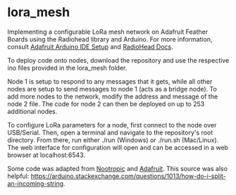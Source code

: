 # lora_mesh
Implementing a configurable LoRa mesh network on Adafruit Feather Boards using the Radiohead library and Arduino. For more information, consult [Adafruit Arduino IDE Setup](https://learn.adafruit.com/adafruit-feather-m0-basic-proto/setup) and [RadioHead Docs](http://www.airspayce.com/mikem/arduino/RadioHead/index.html).

To deploy code onto nodes, download the repository and use the respective ino files provided in the lora_mesh folder.

Node 1 is setup to respond to any messages that it gets, while all other nodes are setup to send messages to node 1 (acts as a bridge node). To add more nodes to the network, modify the address and message of the node 2 file. The code for node 2 can then be deployed on up to 253 additional nodes.

To configure LoRa parameters for a node, first connect to the node over USB/Serial. Then, open a terminal and navigate to the repository's root directory. From there, run either ./run (Windows) or ./run.sh (Mac/Linux). The web interface for configuration will open and can be accessed in a web browser at localhost:6543.

Some code was adapted from [Nootropic](https://github.com/nootropicdesign/lora-mesh)  and [Adafruit](https://github.com/adafruit/RadioHead/tree/master/examples/feather). This source was also helpful: https://arduino.stackexchange.com/questions/1013/how-do-i-split-an-incoming-string.

